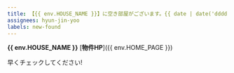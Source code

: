 ```yaml
---
title: 【{{ env.HOUSE_NAME }}】に空き部屋がございます。{{ date | date('dddd, MMMM Do') }}
assignees: hyun-jin-yoo
labels: new-found
---
```


**{{ env.HOUSE_NAME }}**
[**物件HP**]({{ env.HOME_PAGE }})

早くチェックしてください!
